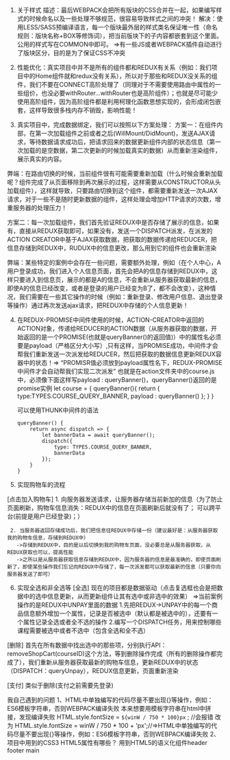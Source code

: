 1. 关于样式
  描述：最后WEBPACK会把所有版块的CSS合并在一起，如果编写样式的时候命名以及一些处理不够规范，很容易导致样式之间的冲突！
  解决：使用LESS/SASS预编译语言，每一个版块最外层的样式类名保证唯一性（命名规则：版块名称+BOX等修饰词），把当前版块下的子内容都嵌套到这个里面。公用的样式写在COMMON中即可。
  =>有一些JS或者WEBPACK插件自动进行了版块区分，目的是为了保证CSS不冲突

2. 性能优化：真实项目中并不是所有的组件都和REDUX有关系（例如：我们项目中的Home组件就和redux没有关系），所以对于那些和REDUX没关系的组件，我们不要在CONNECT高阶处理了（同理对于不需要使用路由中属性的一些组价，也没必要withRouter...withRouter也是高阶组件）；也就是尽可能少使用高阶组件，因为高阶组件都是利用柯理化函数思想实现的，会形成闭包嵌套，这样导致很多栈内存不销毁，影响性能！


3. 真实项目中，完成数据绑定，我们可以按照以下方案处理：
  方案一：在组件内部，在第一次加载组件之前或者之后(WillMount/DidMount)，发送AJAX请求，等待数据请求成功后，把请求回来的数据更新组件内部的状态信息（第一次加载的是空数据，第二次更新的时候加载真实的数据）从而重新渲染组件，展示真实的内容。

  弊端：在路由切换的时候，当前组件很有可能需要重新加载（什么时候会重新加载呢？组件完成了从页面移除到再次展示的过程，这样需要从CONSTRUCTOR从头加载组件），这样就导致，只要路由切换到这个组件，都需要重新发送一次AJAX请求，对于一些不是随时更新数据的组件，这样处理会增加HTTP请求的次数，增重服务器的处理压力！

  方案二：每一次加载组件，我们首先验证REDUX中是否存储了展示的信息，如果有，直接从REDUX获取即可，如果没有，发送一个DISPATCH派发，在派发的ACTION CREATOR中基于AJAX获取数据，把获取的数据传递给REDUCER，把信息存储到REDUX中，RUDUX中的信息更改，那么用到它的组件也会重新渲染

  弊端：某些特定的案例中会存在一些问题，需要额外处理，例如（在个人中心，A用户登录成功，我们进入个人信息页面，首先会把A的信息存储到REDUX中，这样只要进入到信息页，展示的都是A的信息，不会重新从服务器获取最新的信息，即使A的信息已经改变，或者是登录的用户已经变为B了，都不会改变），这种情况，我们需要在一些其它操作的时候（例如：重新登录、修改用户信息、退出登录等操作）通过再次发送ajax请求，把REDUX中存储的个人信息更新！


4. 在REDUX-PROMISE中间件使用的时候，ACTION-CREATOR中返回的ACTION对象，传递给REDUCER的ACTION数据（从服务器获取的数据，开始返回的是一个PROMISE(也就是queryBanner()的返回值)）中的属性名必须要是payload（严格区分大小写）,只有这样，当PROMISE成功，中间件才会帮我们重新发送一次派发给REDUCER，然后把获取的数据信息更新REDUX容器中的状态！=> “PROMISR值必须放到payload属性名下，REDUX-PROMISE中间件才会自动帮我们实现二次派发”
也就是在action文件夹中的course.js中，必须像下面这样写payload : queryBanner()，queryBanner()返回的是promise实例
let course = {
    queryBanner(){
        return {
            type:TYPES.COURSE_QUERY_BANNER,
            payload : queryBanner()
        };
    }
}

   可以使用THUNK中间件的语法
   ```
   queryBanner() {
       return async dispatch => {
           let bannerData = await queryBanner();
           dispatch({
               type: TYPES.COURSE_QUERY_BANNER,
               bannerData
           });
       }
   }
   ```

5. 实现购物车的流程

  [点击加入购物车]
     1. 向服务器发送请求，让服务器存储当前新加的信息（为了防止页面刷新，购物车信息消失：REDUX中的信息在页面刷新后就没有了； 可以跨平台(前提是用户已经登录)；）

     2. 当服务器返回存储成功后，我们把信息往REDUX中存储一份（建议最好是：从服务器获取我的购物车信息，存储到REDUX中）
       ->存储到REDUX中，目的是以后切换到我的购物车页面，没必要总是从服务器获取，从REDUX获取也可以，提高性能
       ->之所以是从服务器获取信息存储到REDUX中，因为服务器的信息是最准确的，即使页面刷新了，即使某些操作我们忘记向REDUX中存储了，每一次派发都可以获取最新的信息（只要你向服务器发送了即可）

6. 实现全选和非全选等
  [全选]
    现在的项目都是数据驱动（点击复选框也会是把数据中的选中信息更新，从而更新组件让其有选中或非选中的效果） =>当前案例操作的是REDUX中UNPAY里面的数据
    1.先把REDUX->UNPAY中的每一个商品信息额外增加一个属性，记录是否被选中（默认都是被选中的），还要有一个属性记录全选或者全不选的操作
    2.编写一个DISPATCH任务，用来控制哪些课程需要被选中或者不选中（包含全选和全不选）

  [删除]
    首先在所有数据中找出选中的那些项，分别执行API：removeShopCart(courseID)这个方法，等到删除操作完成（所有的删除操作都完成了），我们重新从服务器获取最新的购物车信息，更新REDUX中的状态（DISPATCH：queryUnpay），REDUX信息更新，页面重新渲染

  [支付]
    类似于删除(支付之前需要先登录)

我自己遇到的问题
1、HTML中单独编写的代码尽量不要出现{}等操作，例如：ES6模板字符串，否则WEBPACK编译失败
本来想要用模板字符串在html中拼接，发现编译失败
HTML.style.fontSize = `${winW / 750 * 100}px` ; //会报错
改为
HTML.style.fontSize = winW / 750 * 100 + 'px';//=>HTML中单独编写的代码尽量不要出现{}等操作，例如：ES6模板字符串，否则WEBPACK编译失败
2、项目中用到的CSS3 HTML5属性有哪些？ 用到HTML5的语义化组件header footer main












